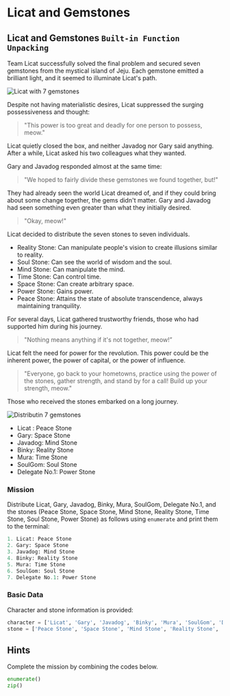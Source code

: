 # Licat and Gemstones

## Licat and Gemstones `Built-in Function` `Unpacking`

Team Licat successfully solved the final problem and secured seven gemstones from the mystical island of Jeju. Each gemstone emitted a brilliant light, and it seemed to illuminate Licat's path.

![Licat with 7 gemstones](./story16-1.jpg)

Despite not having materialistic desires, Licat suppressed the surging possessiveness and thought:

> "This power is too great and deadly for one person to possess, meow."

Licat quietly closed the box, and neither Javadog nor Gary said anything. After a while, Licat asked his two colleagues what they wanted.

Gary and Javadog responded almost at the same time:

> "We hoped to fairly divide these gemstones we found together, but!"

They had already seen the world Licat dreamed of, and if they could bring about some change together, the gems didn't matter. Gary and Javadog had seen something even greater than what they initially desired.

> "Okay, meow!"

Licat decided to distribute the seven stones to seven individuals.

- Reality Stone: Can manipulate people's vision to create illusions similar to reality.
- Soul Stone: Can see the world of wisdom and the soul.
- Mind Stone: Can manipulate the mind.
- Time Stone: Can control time.
- Space Stone: Can create arbitrary space.
- Power Stone: Gains power.
- Peace Stone: Attains the state of absolute transcendence, always maintaining tranquility.

For several days, Licat gathered trustworthy friends, those who had supported him during his journey.

> "Nothing means anything if it's not together, meow!”

Licat felt the need for power for the revolution. This power could be the inherent power, the power of capital, or the power of influence.

> "Everyone, go back to your hometowns, practice using the power of the stones, gather strength, and stand by for a call! Build up your strength, meow."

Those who received the stones embarked on a long journey.

![Distributin 7 gemstones](./story16-2.jpg)

- Licat : Peace Stone
- Gary: Space Stone
- Javadog: Mind Stone
- Binky: Reality Stone
- Mura: Time Stone
- SoulGom: Soul Stone
- Delegate No.1: Power Stone

### Mission
Distribute Licat, Gary, Javadog, Binky, Mura, SoulGom, Delegate No.1, and the stones (Peace Stone, Space Stone, Mind Stone, Reality Stone, Time Stone, Soul Stone, Power Stone) as follows using `enumerate` and print them to the terminal:

```python
1. Licat: Peace Stone
2. Gary: Space Stone
3. Javadog: Mind Stone
4. Binky: Reality Stone
5. Mura: Time Stone
6. SoulGom: Soul Stone
7. Delegate No.1: Power Stone
```

### Basic Data
Character and stone information is provided:

```python
character = ['Licat', 'Gary', 'Javadog', 'Binky', 'Mura', 'SoulGom', 'Delegate No.1']
stone = ['Peace Stone', 'Space Stone', 'Mind Stone', 'Reality Stone', 'Time Stone', 'Soul Stone', 'Power Stone']
```


## Hints
Complete the mission by combining the codes below.
```python
enumerate()
zip()
```